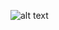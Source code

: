 ![alt text](https://github.com/nrennie/tidytuesday/blob/main/2021/16-02-2021/16022021.jpg?raw=true)
